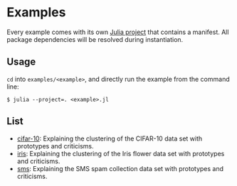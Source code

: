 # Examples

[julia-project-url]: https://pkgdocs.julialang.org/v1/environments/#Using-someone-else's-project

Every example comes with its own [Julia project][julia-project-url] that
contains a manifest. All package dependencies will be resolved during
instantiation.

## Usage

`cd` into `examples/<example>`, and directly run the example from the command line:
```
$ julia --project=. <example>.jl
```

## List

- [cifar-10](cifar10): Explaining the clustering of the CIFAR-10 data set with prototypes and criticisms.
- [iris](iris): Explaining the clustering of the Iris flower data set with prototypes and criticisms.
- [sms](sms): Explaining the SMS spam collection data set with prototypes and criticisms.
